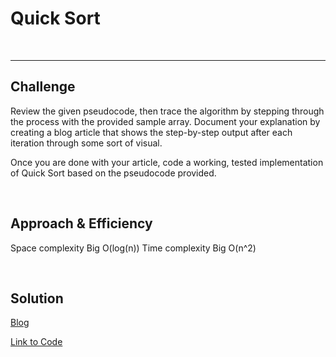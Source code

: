 # Quick Sort
<br>
<hr>

## Challenge
Review the given pseudocode, then trace the algorithm by stepping through the process with the provided sample array. Document your explanation by creating a blog article that shows the step-by-step output after each iteration through some sort of visual.

Once you are done with your article, code a working, tested implementation of Quick Sort based on the pseudocode provided.

<br>

## Approach & Efficiency
Space complexity Big O(log(n))
Time complexity Big O(n^2)

<br>

## Solution

[Blog](/blog.md)

[Link to Code](/code.py) 